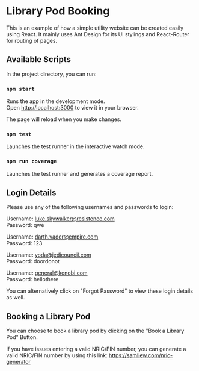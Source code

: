 # Library Pod Booking

This is an example of how a simple utility website can be created easily using React. It mainly uses Ant Design for its UI stylings and React-Router for routing of pages.

## Available Scripts

In the project directory, you can run:

### `npm start`

Runs the app in the development mode.\
Open [http://localhost:3000](http://localhost:3000) to view it in your browser.

The page will reload when you make changes.


### `npm test`

Launches the test runner in the interactive watch mode.


### `npm run coverage`

Launches the test runner and generates a coverage report.


## Login Details
Please use any of the following usernames and passwords to login:

Username: luke.skywalker@resistence.com\
Password: qwe

Username: darth.vader@empire.com\
Password: 123

Username: yoda@jedicouncil.com\
Password: doordonot

Username: general@kenobi.com\
Password: hellothere

You can alternatively click on "Forgot Password" to view these login details as well.


## Booking a Library Pod

You can choose to book a library pod by clicking on the "Book a Library Pod" Button.

If you have issues entering a valid NRIC/FIN number, you can generate a valid NRIC/FIN number by using this link: https://samliew.com/nric-generator

